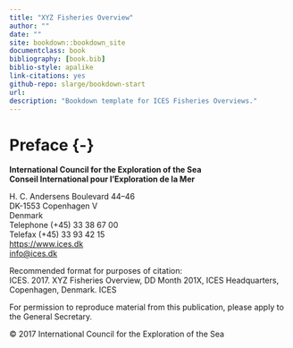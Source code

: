 ```yaml
--- 
title: "XYZ Fisheries Overview"
author: ""
date: ""
site: bookdown::bookdown_site
documentclass: book
bibliography: [book.bib]
biblio-style: apalike
link-citations: yes
github-repo: slarge/bookdown-start
url: 
description: "Bookdown template for ICES Fisheries Overviews."
---
```


# Preface {-}

__International Council for the Exploration of the Sea__  
__Conseil International pour l’Exploration de la Mer__  


H. C. Andersens Boulevard 44–46  
DK-1553 Copenhagen V  
Denmark  
Telephone (+45) 33 38 67 00  
Telefax (+45) 33 93 42 15  
https://www.ices.dk  
info@ices.dk  

Recommended format for purposes of citation:  
ICES. 2017. XYZ Fisheries Overview, DD Month 201X, ICES Headquarters, Copenhagen, Denmark. ICES  

For permission to reproduce material from this publication, please apply to the General Secretary.  

© 2017 International Council for the Exploration of the Sea  
